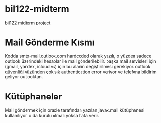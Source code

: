 # bil122-midterm
bil122 midterm project

# Mail Gönderme Kısmı
Kodda smtp-mail.outlook.com hardcoded olarak yazılı, o yüzden sadece outlook üzerindeki hesaplar ile mail gönderilebilir. başka mail servisleri için (gmail, yandex, icloud vs) için bu alanın değiştirilmesi gerekiyor. outlook güvenliği yüzünden çok sık authentication error veriyor ve telefona bildirim geliyor outlooktan.

# Kütüphaneler
Mail göndermek için oracle tarafından yazılan javax.mail kütüphanesi kullanılıyor. o da kurulu olmalı yoksa hata verir.
